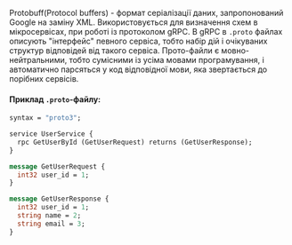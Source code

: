 Protobuff(Protocol buffers) - формат серіалізації даних, запропонований Google на заміну XML. Використовується для визначення схем в мікросервісах, при роботі із протоколом gRPC.
В gRPC в `.proto` файлах описують "інтерфейс" певного сервіса, тобто набір дій і очікуваних структур відповідей від такого сервіса. 
Прото-файли є мовно-нейтральними, тобто сумісними із усіма мовами програмування, і автоматично парсяться у код відповідної мови, яка звертається до порібних сервісів.
#### Приклад `.proto`-файлу:
``` proto
syntax = "proto3";

service UserService {
  rpc GetUserById (GetUserRequest) returns (GetUserResponse);
}

message GetUserRequest {
  int32 user_id = 1;
}

message GetUserResponse {
  int32 user_id = 1;
  string name = 2;
  string email = 3;
}

```
